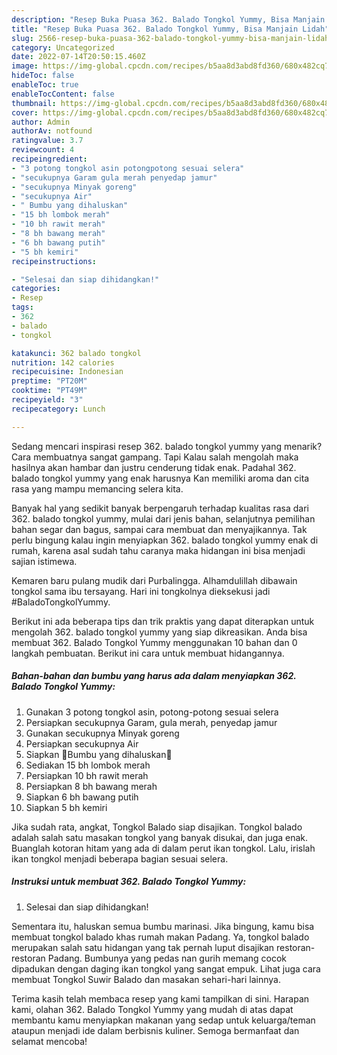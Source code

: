 ```yaml
---
description: "Resep Buka Puasa 362. Balado Tongkol Yummy, Bisa Manjain Lidah"
title: "Resep Buka Puasa 362. Balado Tongkol Yummy, Bisa Manjain Lidah"
slug: 2566-resep-buka-puasa-362-balado-tongkol-yummy-bisa-manjain-lidah
category: Uncategorized
date: 2022-07-14T20:50:15.460Z
image: https://img-global.cpcdn.com/recipes/b5aa8d3abd8fd360/680x482cq70/362-balado-tongkol-yummy-foto-resep-utama.jpg
hideToc: false
enableToc: true
enableTocContent: false
thumbnail: https://img-global.cpcdn.com/recipes/b5aa8d3abd8fd360/680x482cq70/362-balado-tongkol-yummy-foto-resep-utama.jpg
cover: https://img-global.cpcdn.com/recipes/b5aa8d3abd8fd360/680x482cq70/362-balado-tongkol-yummy-foto-resep-utama.jpg
author: Admin
authorAv: notfound
ratingvalue: 3.7
reviewcount: 4
recipeingredient:
- "3 potong tongkol asin potongpotong sesuai selera"
- "secukupnya Garam gula merah penyedap jamur"
- "secukupnya Minyak goreng"
- "secukupnya Air"
- " Bumbu yang dihaluskan"
- "15 bh lombok merah"
- "10 bh rawit merah"
- "8 bh bawang merah"
- "6 bh bawang putih"
- "5 bh kemiri"
recipeinstructions:

- "Selesai dan siap dihidangkan!"
categories:
- Resep
tags:
- 362
- balado
- tongkol

katakunci: 362 balado tongkol 
nutrition: 142 calories
recipecuisine: Indonesian
preptime: "PT20M"
cooktime: "PT49M"
recipeyield: "3"
recipecategory: Lunch

---
```



Sedang mencari inspirasi resep 362. balado tongkol yummy yang menarik? Cara membuatnya sangat gampang. Tapi Kalau salah mengolah maka hasilnya akan hambar dan justru cenderung tidak enak. Padahal 362. balado tongkol yummy yang enak harusnya Kan memiliki aroma dan cita rasa yang mampu memancing selera kita.


Banyak hal yang sedikit banyak berpengaruh terhadap kualitas rasa dari 362. balado tongkol yummy, mulai dari jenis bahan, selanjutnya pemilihan bahan segar dan bagus, sampai cara membuat dan menyajikannya. Tak perlu bingung kalau ingin menyiapkan 362. balado tongkol yummy enak di rumah, karena asal sudah tahu caranya maka hidangan ini bisa menjadi sajian istimewa.

Kemaren baru pulang mudik dari Purbalingga. Alhamdulillah dibawain tongkol sama ibu tersayang. Hari ini tongkolnya dieksekusi jadi #BaladoTongkolYummy.


Berikut ini ada beberapa tips dan trik praktis yang dapat diterapkan untuk mengolah 362. balado tongkol yummy yang siap dikreasikan. Anda bisa membuat 362. Balado Tongkol Yummy menggunakan 10 bahan dan 0 langkah pembuatan. Berikut ini cara untuk membuat hidangannya.

<!--inarticleads1-->

##### Bahan-bahan dan bumbu yang harus ada dalam menyiapkan 362. Balado Tongkol Yummy:

1. Gunakan 3 potong tongkol asin, potong-potong sesuai selera
1. Persiapkan secukupnya Garam, gula merah, penyedap jamur
1. Gunakan secukupnya Minyak goreng
1. Persiapkan secukupnya Air
1. Siapkan  🍒Bumbu yang dihaluskan🍒
1. Sediakan 15 bh lombok merah
1. Persiapkan 10 bh rawit merah
1. Persiapkan 8 bh bawang merah
1. Siapkan 6 bh bawang putih
1. Siapkan 5 bh kemiri


Jika sudah rata, angkat, Tongkol Balado siap disajikan. Tongkol balado adalah salah satu masakan tongkol yang banyak disukai, dan juga enak. Buanglah kotoran hitam yang ada di dalam perut ikan tongkol. Lalu, irislah ikan tongkol menjadi beberapa bagian sesuai selera. 

<!--inarticleads2-->

##### Instruksi untuk membuat 362. Balado Tongkol Yummy:


1. Selesai dan siap dihidangkan!

Sementara itu, haluskan semua bumbu marinasi. Jika bingung, kamu bisa membuat tongkol balado khas rumah makan Padang. Ya, tongkol balado merupakan salah satu hidangan yang tak pernah luput disajikan restoran-restoran Padang. Bumbunya yang pedas nan gurih memang cocok dipadukan dengan daging ikan tongkol yang sangat empuk. Lihat juga cara membuat Tongkol Suwir Balado dan masakan sehari-hari lainnya. 

Terima kasih telah membaca resep yang kami tampilkan di sini. Harapan kami, olahan 362. Balado Tongkol Yummy yang mudah di atas dapat membantu kamu menyiapkan makanan yang sedap untuk keluarga/teman ataupun menjadi ide dalam berbisnis kuliner. Semoga bermanfaat dan selamat mencoba!
